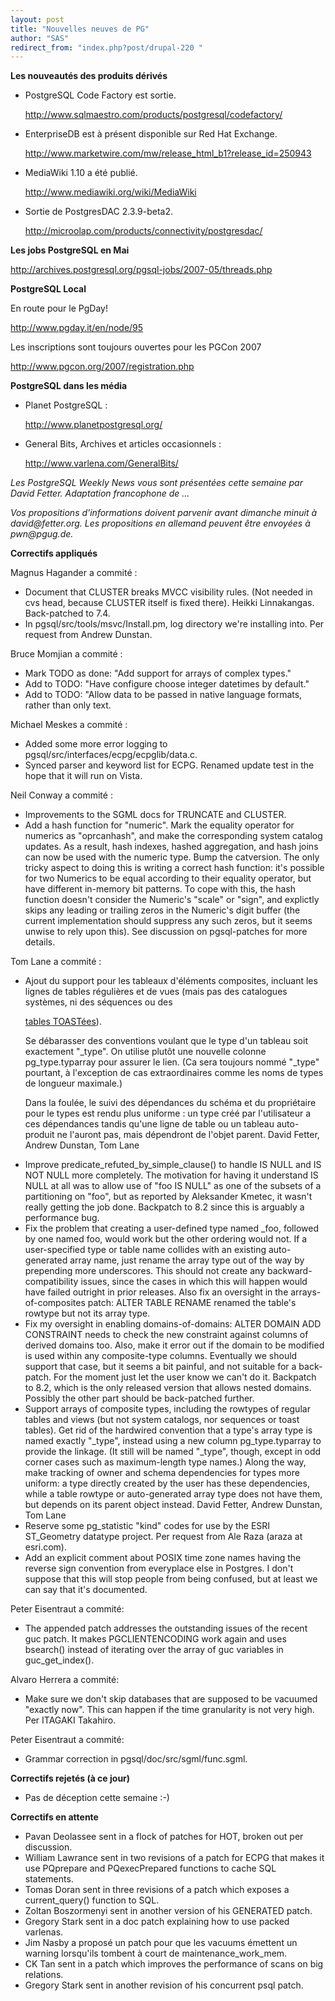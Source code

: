 ```yaml
---
layout: post
title: "Nouvelles neuves de PG"
author: "SAS"
redirect_from: "index.php?post/drupal-220 "
---
```




<strong>Les nouveautés des produits dérivés</strong>

<ul>

<li>PostgreSQL Code Factory est sortie.

<a target="_blank" href="http://www.sqlmaestro.com/products/postgresql/codefactory/">http://www.sqlmaestro.com/products/postgresql/codefactory/</a></li>

<li>EnterpriseDB est à présent disponible sur Red Hat Exchange.

<a target="_blank" href="http://www.marketwire.com/mw/release_html_b1?release_id=250943">http://www.marketwire.com/mw/release_html_b1?release_id=250943</a></li>

<li>MediaWiki 1.10 a été publié.

<a target="_blank" href="http://www.mediawiki.org/wiki/MediaWiki">http://www.mediawiki.org/wiki/MediaWiki</a></li>

<li>Sortie de PostgresDAC 2.3.9-beta2.

<a target="_blank" href="http://microolap.com/products/connectivity/postgresdac/">http://microolap.com/products/connectivity/postgresdac/</a></li>

</ul>

<p><strong>Les jobs PostgreSQL en Mai</strong></p>

<p><a target="_blank" href="http://archives.postgresql.org/pgsql-jobs/2007-05/threads.php">http://archives.postgresql.org/pgsql-jobs/2007-05/threads.php</a></p>

<p><strong>PostgreSQL Local</strong></p>

<p>En route pour le PgDay!

<a target="_blank" href="http://www.pgday.it/en/node/95">http://www.pgday.it/en/node/95</a></p>

<p>Les inscriptions sont toujours ouvertes pour les PGCon 2007

<a target="_blank" href="http://www.pgcon.org/2007/registration.php">http://www.pgcon.org/2007/registration.php</a></p>

<p><strong>PostgreSQL dans les média</strong></p>

<ul>

<li>Planet PostgreSQL&nbsp;:

<a target="_blank" href="http://www.planetpostgresql.org/">http://www.planetpostgresql.org/</a></li>

<li>General Bits, Archives et articles occasionnels&nbsp;:

<a target="_blank" href="http://www.varlena.com/GeneralBits/">http://www.varlena.com/GeneralBits/</a></li>

</ul>

<p><em>Les PostgreSQL Weekly News vous sont présentées cette semaine par David Fetter. Adaptation francophone de ...</em></p>

<p><em>Vos propositions d'informations doivent parvenir avant dimanche minuit à david@fetter.org. Les propositions en allemand peuvent être envoyées à pwn@pgug.de.</em></p>

<p><strong>Correctifs appliqués</strong></p>

<p>Magnus Hagander a commité&nbsp;:</p>

<ul>

<li>Document that CLUSTER breaks MVCC visibility rules. (Not needed in cvs head, because CLUSTER itself is fixed there). Heikki Linnakangas. Back-patched to 7.4.</li>

<li>In pgsql/src/tools/msvc/Install.pm, log directory we're installing into. Per request from Andrew Dunstan.</li>

</ul>

<p>Bruce Momjian a commité&nbsp;:</p>

<ul>

<li>Mark TODO as done: "Add support for arrays of complex types."</li>

<li>Add to TODO: "Have configure choose integer datetimes by default."</li>

<li>Add to TODO: "Allow data to be passed in native language formats, rather than only text.</li>

</ul>

<p>Michael Meskes a commité&nbsp;:</p>

<ul>

<li>Added some more error logging to pgsql/src/interfaces/ecpg/ecpglib/data.c.</li>

<li>Synced parser and keyword list for ECPG. Renamed update test in the hope that it will run on Vista.</li>

</ul>

<p>Neil Conway a commité&nbsp;:</p>

<ul>

<li>Improvements to the SGML docs for TRUNCATE and CLUSTER.</li>

<li>Add a hash function for "numeric". Mark the equality operator for numerics as "oprcanhash", and make the corresponding system catalog updates. As a result, hash indexes, hashed aggregation, and hash joins can now be used with the numeric type. Bump the catversion. The only tricky aspect to doing this is writing a correct hash function: it's possible for two Numerics to be equal according to their equality operator, but have different in-memory bit patterns. To cope with this, the hash function doesn't consider the Numeric's "scale" or "sign", and explictly skips any leading or trailing zeros in the Numeric's digit buffer (the current implementation should suppress any such zeros, but it seems unwise to rely upon this). See discussion on pgsql-patches for more details.</li>

</ul>

<p>Tom Lane a commité&nbsp;:</p>

<ul>

<li>Ajout du support pour les tableaux d'éléments composites, incluant les lignes de tables régulières et de vues (mais pas des catalogues systèmes, ni des séquences ou des

<a target="_blank" href="http://docs.postgresqlfr.org/pgsql-8.2.4-fr/storage-toast.html">tables TOASTées</a>).

Se débarasser des conventions voulant que le type d'un tableau soit exactement "_type". On utilise plutôt une nouvelle colonne pg_type.typarray pour assurer le lien. (Ca sera toujours nommé "_type" pourtant, à l'exception de cas extraordinaires comme les noms de types de longueur maximale.)

Dans la foulée, le suivi des dépendances du schéma et du propriétaire pour le types est rendu plus uniforme : un type créé par l'utilisateur a ces dépendances tandis qu'une ligne de table ou un tableau auto-produit ne l'auront pas, mais dépendront de l'objet parent. David Fetter, Andrew Dunstan, Tom Lane</li>

<li>Improve predicate_refuted_by_simple_clause() to handle IS NULL and IS NOT NULL more completely. The motivation for having it understand IS NULL at all was to allow use of "foo IS NULL" as one of the subsets of a partitioning on "foo", but as reported by Aleksander Kmetec, it wasn't really getting the job done. Backpatch to 8.2 since this is arguably a performance bug.</li>

<li>Fix the problem that creating a user-defined type named _foo, followed by one named foo, would work but the other ordering would not. If a user-specified type or table name collides with an existing auto-generated array name, just rename the array type out of the way by prepending more underscores. This should not create any backward-compatibility issues, since the cases in which this will happen would have failed outright in prior releases. Also fix an oversight in the arrays-of-composites patch: ALTER TABLE RENAME renamed the table's rowtype but not its array type.</li>

<li>Fix my oversight in enabling domains-of-domains: ALTER DOMAIN ADD CONSTRAINT needs to check the new constraint against columns of derived domains too. Also, make it error out if the domain to be modified is used within any composite-type columns. Eventually we should support that case, but it seems a bit painful, and not suitable for a back-patch. For the moment just let the user know we can't do it. Backpatch to 8.2, which is the only released version that allows nested domains. Possibly the other part should be back-patched further.</li>

<li>Support arrays of composite types, including the rowtypes of regular tables and views (but not system catalogs, nor sequences or toast tables). Get rid of the hardwired convention that a type's array type is named exactly "_type", instead using a new column pg_type.typarray to provide the linkage. (It still will be named "_type", though, except in odd corner cases such as maximum-length type names.) Along the way, make tracking of owner and schema dependencies for types more uniform: a type directly created by the user has these dependencies, while a table rowtype or auto-generated array type does not have them, but depends on its parent object instead. David Fetter, Andrew Dunstan, Tom Lane</li>

<li>Reserve some pg_statistic "kind" codes for use by the ESRI ST_Geometry datatype project. Per request from Ale Raza (araza at esri.com).</li>

<li>Add an explicit comment about POSIX time zone names having the reverse sign convention from everyplace else in Postgres. I don't suppose that this will stop people from being confused, but at least we can say that it's documented.</li>

</ul>

<p>Peter Eisentraut a commité:</p>

<ul>

<li>The appended patch addresses the outstanding issues of the recent guc patch. It makes PGCLIENTENCODING work again and uses bsearch() instead of iterating over the array of guc variables in guc_get_index().</li>

</ul>

<p>Alvaro Herrera a commité:</p>

<ul>

<li>Make sure we don't skip databases that are supposed to be vacuumed "exactly now". This can happen if the time granularity is not very high. Per ITAGAKI Takahiro.</li>

</ul>

<p>Peter Eisentraut a commité:</p>

<ul>

<li>Grammar correction in pgsql/doc/src/sgml/func.sgml.</li>

</ul>

<p><strong>Correctifs rejetés (à ce jour)</strong></p>

<ul>

<li>Pas de déception cette semaine :-)</li>

</ul>

<p><strong>Correctifs en attente</strong></p>

<ul>

<li>Pavan Deolassee sent in a flock of patches for HOT, broken out per discussion.</li>

<li>William Lawrance sent in two revisions of a patch for ECPG that makes it use PQprepare and PQexecPrepared functions to cache SQL statements.</li>

<li>Tomas Doran sent in three revisions of a patch which exposes a current_query() function to SQL.</li>

<li>Zoltan Boszormenyi sent in another version of his GENERATED patch.</li>

<li>Gregory Stark sent in a doc patch explaining how to use packed varlenas.</li>

<li>Jim Nasby a proposé un patch pour que les vacuums émettent un warning lorsqu'ils tombent à court de maintenance_work_mem.</li>

<li>CK Tan sent in a patch which improves the performance of scans on big relations.</li>

<li>Gregory Stark sent in another revision of his concurrent psql patch.</li>

</ul>